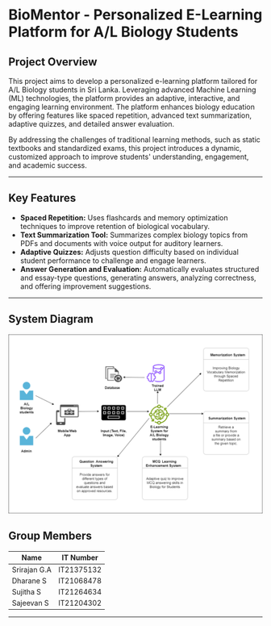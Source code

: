 # **BioMentor - Personalized E-Learning Platform for A/L Biology Students**

## **Project Overview**
This project aims to develop a personalized e-learning platform tailored for A/L Biology students in Sri Lanka. Leveraging advanced Machine Learning (ML) technologies, the platform provides an adaptive, interactive, and engaging learning environment. The platform enhances biology education by offering features like spaced repetition, advanced text summarization, adaptive quizzes, and detailed answer evaluation.

By addressing the challenges of traditional learning methods, such as static textbooks and standardized exams, this project introduces a dynamic, customized approach to improve students' understanding, engagement, and academic success.

---

## **Key Features**
- **Spaced Repetition:** Uses flashcards and memory optimization techniques to improve retention of biological vocabulary.
- **Text Summarization Tool:** Summarizes complex biology topics from PDFs and documents with voice output for auditory learners.
- **Adaptive Quizzes:** Adjusts question difficulty based on individual student performance to challenge and engage learners.
- **Answer Generation and Evaluation:** Automatically evaluates structured and essay-type questions, generating answers, analyzing correctness, and offering improvement suggestions.

---

## System Diagram

![System Diagram](Images/system-diagram.png "Workflow Diagram")



## **Group Members**
| **Name**        | **IT Number**           |
|------------------|------------------------|
| Srirajan G.A     | IT21375132            |
| Dharane S     | IT21068478             |
| Sujitha S      | IT21264634             |
| Sajeevan S     | IT21204302              |

---
